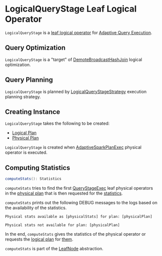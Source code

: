 # LogicalQueryStage Leaf Logical Operator

`LogicalQueryStage` is a [leaf logical operator](../logical-operators/LeafNode.md) for [Adaptive Query Execution](../adaptive-query-execution/index.md).

## Query Optimization

`LogicalQueryStage` is a "target" of [DemoteBroadcastHashJoin](../adaptive-query-execution/DemoteBroadcastHashJoin.md) logical optimization.

## Query Planning

`LogicalQueryStage` is planned by [LogicalQueryStageStrategy](../execution-planning-strategies/LogicalQueryStageStrategy.md) execution planning strategy.

## Creating Instance

`LogicalQueryStage` takes the following to be created:

* <span id="logicalPlan"> [Logical Plan](../logical-operators/LogicalPlan.md)
* <span id="physicalPlan"> [Physical Plan](../physical-operators/SparkPlan.md)

`LogicalQueryStage` is created when [AdaptiveSparkPlanExec](../adaptive-query-execution/AdaptiveSparkPlanExec.md) physical operator is executed.

## <span id="computeStats"> Computing Statistics

```scala
computeStats(): Statistics
```

`computeStats` tries to find the first [QueryStageExec](../adaptive-query-execution/QueryStageExec.md) leaf physical operators in the [physical plan](#physicalPlan) that is then requested for the [statistics](../adaptive-query-execution/QueryStageExec.md#computeStats).

`computeStats` prints out the following DEBUG messages to the logs based on the availability of the statistics.

```text
Physical stats available as [physicalStats] for plan: [physicalPlan]
```

```text
Physical stats not available for plan: [physicalPlan]
```

In the end, `computeStats` gives the statistics of the physical operator or requests the [logical plan](#logicalPlan) for [them](../logical-operators/LogicalPlanStats.md#stats).

`computeStats` is part of the [LeafNode](../logical-operators/LeafNode.md#computeStats) abstraction.
